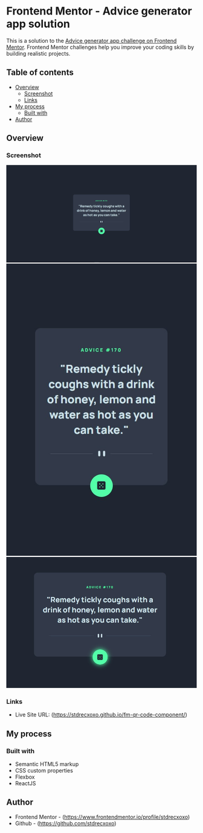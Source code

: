 # Frontend Mentor - Advice generator app solution

This is a solution to the [Advice generator app challenge on Frontend Mentor](https://www.frontendmentor.io/challenges/advice-generator-app-QdUG-13db). Frontend Mentor challenges help you improve your coding skills by building realistic projects.

## Table of contents

- [Overview](#overview)
  - [Screenshot](#screenshot)
  - [Links](#links)
- [My process](#my-process)
  - [Built with](#built-with)
- [Author](#author)

## Overview

### Screenshot

![](./images/screenshot-desktop.jpg)
![](./images/screenshot-mobile.jpg)
![](./images/screenshot-state.jpg)

### Links

- Live Site URL: (https://stdrecxoxo.github.io/fm-qr-code-component/)

## My process

### Built with

- Semantic HTML5 markup
- CSS custom properties
- Flexbox
- ReactJS

## Author

- Frontend Mentor - (https://www.frontendmentor.io/profile/stdrecxoxo)
- Github - (https://github.com/stdrecxoxo)
